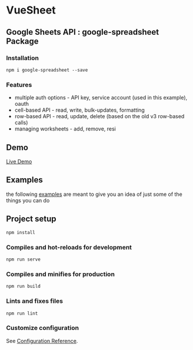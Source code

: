 # VueSheet

## Google Sheets API : google-spreadsheet Package

### Installation 

``` npm i google-spreadsheet --save ```

### Features

- multiple auth options - API key, service account (used in this example), oauth
- cell-based API - read, write, bulk-updates, formatting
- row-based API - read, update, delete (based on the old v3 row-based calls)
- managing worksheets - add, remove, resi

## Demo

[Live Demo](https://vuesheet.netlify.app/)

## Examples 

the following [examples](https://www.npmjs.com/package/google-spreadsheet#examples) are meant to give you an idea of just some of the things you can do

## Project setup
```
npm install
```

### Compiles and hot-reloads for development
```
npm run serve
```

### Compiles and minifies for production
```
npm run build
```

### Lints and fixes files
```
npm run lint
```

### Customize configuration
See [Configuration Reference](https://cli.vuejs.org/config/).
